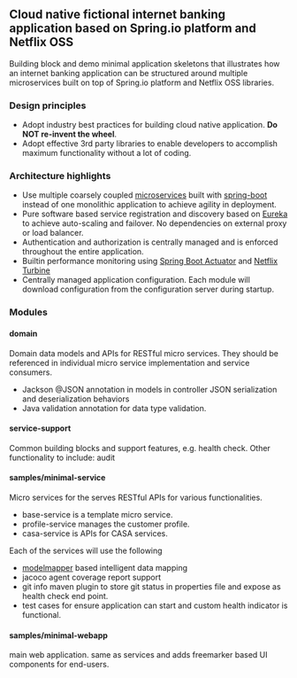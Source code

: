 ## Cloud native fictional internet banking application based on Spring.io platform and Netflix OSS

Building block and demo minimal application skeletons that illustrates how an internet banking application can be structured around 
multiple microservices built on top of Spring.io platform and Netflix OSS libraries.

### Design principles
* Adopt industry best practices for building cloud native application. __Do NOT re-invent the wheel__.
* Adopt effective 3rd party libraries to enable developers to accomplish maximum functionality without a lot of coding. 
   
### Architecture highlights   
* Use multiple coarsely coupled [microservices](http://microservices.io/patterns/microservices.html) built with [spring-boot](http://projects.spring.io/spring-boot/) instead of one monolithic application to achieve agility in deployment.
* Pure software based service registration and discovery based on [Eureka](https://github.com/Netflix/eureka) to achieve auto-scaling and failover. No dependencies on external proxy or load balancer. 
* Authentication and authorization is centrally managed and is enforced throughout the entire application.
* Builtin performance monitoring using [Spring Boot Actuator](http://docs.spring.io/spring-boot/docs/current/reference/html/production-ready-endpoints.html) and [Netflix Turbine](https://github.com/Netflix/Turbine/wiki)
* Centrally managed application configuration. Each module will download configuration from the configuration server during startup.

### Modules

#### domain
Domain data models and APIs for RESTful micro services. They should be referenced in individual micro service implementation and service consumers. 
 * Jackson @JSON annotation in models in controller JSON serialization and deserialization behaviors
 * Java validation annotation for data type validation. 

#### service-support
Common building blocks and support features, e.g. health check. Other functionality to include: audit 

#### samples/minimal-service
Micro services for the serves RESTful APIs for various functionalities. 
* base-service is a template micro service.
* profile-service manages the customer profile.
* casa-service is APIs for CASA services.

Each of the services will use the following 
 * [modelmapper](http://modelmapper.org) based intelligent data mapping
 * jacoco agent coverage report support
 * git info maven plugin to store git status in properties file and expose as health check end point.
 * test cases for ensure application can start and custom health indicator is functional.
 
#### samples/minimal-webapp
main web application. same as services and adds freemarker based UI components for end-users. 

   
